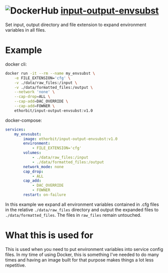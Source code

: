 # ![DockerHub](https://archive.org/download/docker-icon/docker-icon.png) [input-output-envsubst](https://hub.docker.com/r/ethorbit/input-output-envsubst)
Set input, output directory and file extension to expand environment variables in all files.

# Example
docker cli:
```sh
docker run -it --rm --name my_envsubst \
    -e FILE_EXTENSION='cfg' \
    -v ./data/raw_files:/input \
    -v ./data/formatted_files:/output \
    --network 'none' \
    --cap-drop=ALL \
    --cap-add=DAC_OVERRIDE \
    --cap-add=FOWNER \
    ethorbit/input-output-envsubst:v1.0
```

docker-compose:
```yaml
services:
    my_envsubst:
        image: ethorbit/input-output-envsubst:v1.0
        environment:
            - FILE_EXTENSION='cfg'
        volumes:
            - ./data/raw_files:/input
            - ./data/formatted_files:/output
        network_mode: none
        cap_drop:
            - ALL
        cap_add:
            - DAC_OVERRIDE
            - FOWNER
        restart: on-failure
```

In this example we expand all environment variables contained in .cfg files in the relative `./data/raw_files` directory and output the expanded files to `./data/formatted_files`. The files in `raw_files` remain untouched.

# What this is used for
This is used when you need to put environment variables into service config files. In my time of using Docker, this is something I've needed to do many times and having an image built for that purpose makes things a lot less repetitive.
